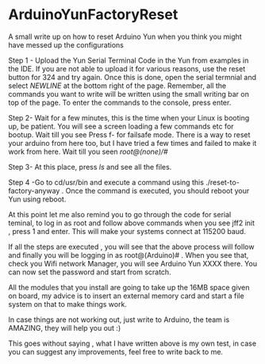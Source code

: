 # ArduinoYunFactoryReset
A small write up on how to reset Arduino Yun when you think you might have messed up the configurations

Step 1 - Upload the Yun Serial Terminal Code in the Yun from examples in the IDE. If you are not able to upload it for various reasons, use the reset button for 324 and try again. Once this is done, open the serial termnial and select *NEWLINE* at the bottom right of the page. Remember, all the commands you want to write will be written using the small writing bar on top of the page. To enter the commands to the console, press enter.

Step 2- Wait for a few minutes, this is the time when your Linux is booting up, be patient. You will see a screen loading a few commands etc for bootup. Wait till you see Press f- for failsafe mode. There is a way to reset your arduino from here too, but I have tried a few times and failed to make it work from here. Wait till you seen *root@(none)/#*

Step 3- At this place, press *ls* and see all the files. 

Step 4 -Go to cd/usr/bin and execute a command using this ./reset-to-factory-anyway . Once the command is executed, you should reboot your Yun using reboot. 

At this point let me also remind you to go through the code for serial teminal, to log in as root and follow above commands when you see jff2 init , press 1 and enter. This will make your systems connect at 115200 baud.

If all the steps are executed , you will see that the above process will follow and finally you will be logging in as root@(Arduino)# . 
When you see that, check you Wifi network Manager, you will see Arduino Yun XXXX there. You can now set the password and start from scratch.


All the modules that you install are going to take up the 16MB space given on board, my advice is to insert an external memory card and start a file system on that to make things work.

In case things are not working out, just write to Arduino, the team is AMAZING, they will help you out :) 

This goes without saying , what I have written above is my own test, in case you can suggest any improvements, feel free to write back to me.
